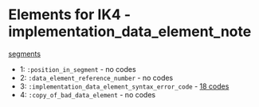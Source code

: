 # Elements for IK4 - implementation_data_element_note
[segments](../segments.md)
* 1: `:position_in_segment` - no codes
* 2: `:data_element_reference_number` - no codes
* 3: `:implementation_data_element_syntax_error_code` - [18 codes](../elements/IK4_3.md)
* 4: `:copy_of_bad_data_element` - no codes
